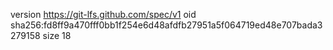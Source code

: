 version https://git-lfs.github.com/spec/v1
oid sha256:fd8ff9a470fff0bb1f254e6d48afdfb27951a5f064719ed48e707bada3279158
size 18
